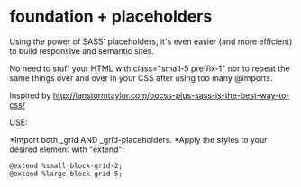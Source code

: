 foundation + placeholders
=========================

Using the power of SASS' placeholders, it's even easier (and more efficient) to build responsive and semantic sites.

No need to stuff your HTML with class="small-5 preffix-1" nor to repeat the same things over and over in your CSS after using too many @imports.

Inspired by http://ianstormtaylor.com/oocss-plus-sass-is-the-best-way-to-css/

USE:

*Import both _grid AND _grid-placeholders.
*Apply the styles to your desired element with "extend":

    @extend %small-block-grid-2;
    @extend %large-block-grid-5;
